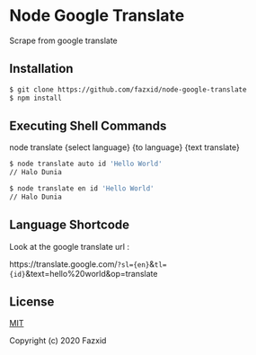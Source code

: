 # Node Google Translate

Scrape from google translate

## Installation

```bash
$ git clone https://github.com/fazxid/node-google-translate
$ npm install
```

## Executing Shell Commands

node translate {select language} {to language} {text translate}

```bash
$ node translate auto id 'Hello World'
// Halo Dunia

$ node translate en id 'Hello World'
// Halo Dunia

```

## Language Shortcode

Look at the google translate url :

ht<span>tps://<span>translate.google.com/`?sl={en}`&`tl={id}`&text=hello%20world&op=translate

## License

[MIT][license-url]

Copyright (c) 2020 Fazxid

[license-url]: LICENSE
